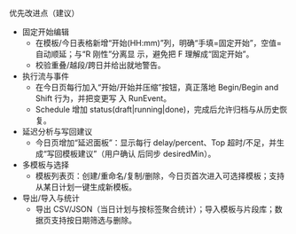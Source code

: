 优先改进点（建议）

  - 固定开始编辑
      - 在模板/今日表格新增“开始(HH:mm)”列，明确“手填=固定开始”，空值=自动顺延；与“R 刚性”分离显
  示，避免把 F 理解成“固定开始”。
      - 校验重叠/越段/跨日并给出就地警告。
  - 执行流与事件
      - 在今日页每行加入“开始/开始并压缩”按钮，真正落地 Begin/Begin and Shift 行为，并把变更写
  入 RunEvent。
      - Schedule 增加 status(draft|running|done)，完成后允许归档与从历史恢复。
  - 延迟分析与写回建议
      - 今日页增加“延迟面板”：显示每行 delay/percent、Top 超时/不足，并生成“写回模板建议”（用户确认
  后同步 desiredMin）。
  - 多模板与选择
      - 模板列表页：创建/重命名/复制/删除，今日页首次进入可选择模板；支持从某日计划一键生成新模板。
  - 导出/导入与统计
      - 导出 CSV/JSON（当日计划与按标签聚合统计）；导入模板与片段库；数据页支持按日期筛选与删除。

